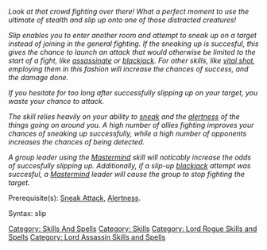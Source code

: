 *Look at that crowd fighting over there! What a perfect moment to use
the ultimate of stealth and slip up onto one of those distracted
creatures!*

*Slip enables you to enter another room and attempt to sneak up on a
target instead of joining in the general fighting. If the sneaking up is
succesful, this gives the chance to launch an attack that would
otherwise be limited to the start of a fight, like
[assassinate](Assassinate.md "wikilink") or
[blackjack](Blackjack.md "wikilink"). For other skills, like [vital
shot](Vital_Shot.md "wikilink"), employing them in this fashion will
increase the chances of success, and the damage done.*

*If you hesitate for too long after successfully slipping up on your
target, you waste your chance to attack.*

*The skill relies heavily on your ability to
[sneak](Sneak.md "wikilink") and the
[alertness](Alertness.md "wikilink") of the things going on around you.
A high number of allies fighting improves your chances of sneaking up
successfully, while a high number of opponents increases the chances of
being detected.*

*A group leader using the [Mastermind](Mastermind "wikilink") skill will
noticably increase the odds of succesfully slipping up. Additionally, if
a slip-up [blackjack](Blackjack.md "wikilink") attempt was succesful, a
[Mastermind](Mastermind "wikilink") leader will cause the group to stop
fighting the target.*

Prerequisite(s): [Sneak Attack](Sneak_Attack "wikilink"),
[Alertness](Alertness "wikilink").

Syntax: slip <direction> <target>

[Category: Skills And Spells](Category:_Skills_And_Spells "wikilink")
[Category: Skills](Category:_Skills "wikilink") [Category: Lord Rogue
Skills and Spells](Category:_Lord_Rogue_Skills_and_Spells "wikilink")
[Category: Lord Assassin Skills and
Spells](Category:_Lord_Assassin_Skills_and_Spells "wikilink")
